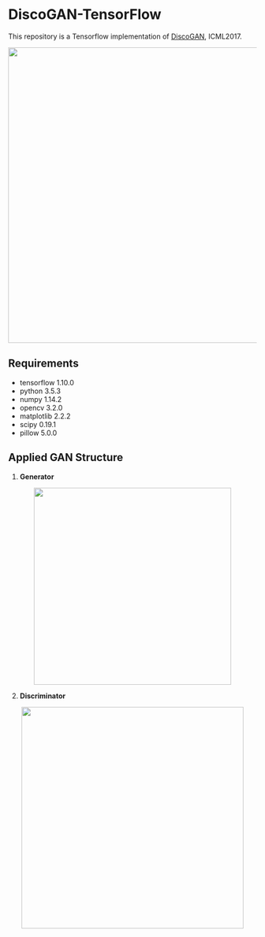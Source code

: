 # DiscoGAN-TensorFlow
This repository is a Tensorflow implementation of [DiscoGAN](https://arxiv.org/abs/1703.05192), ICML2017.

<p align='center'>
  <img src="https://user-images.githubusercontent.com/37034031/46002379-e020ed00-c0e8-11e8-81d1-3ee153c6850f.png" width=600)
</p>
  
## Requirements
- tensorflow 1.10.0
- python 3.5.3
- numpy 1.14.2
- opencv 3.2.0
- matplotlib 2.2.2
- scipy 0.19.1
- pillow 5.0.0

## Applied GAN Structure
1. **Generator**
<p align='center'>
   <img src="https://user-images.githubusercontent.com/37034031/46003429-7c4bf380-c0eb-11e8-9892-c4e42eaf31e4.png" width=400>
</p>

2. **Discriminator**
<p align='center'>
   <img src="https://user-images.githubusercontent.com/37034031/46003548-c2a15280-c0eb-11e8-8b58-078f20aec279.png" width=450>
</p>
